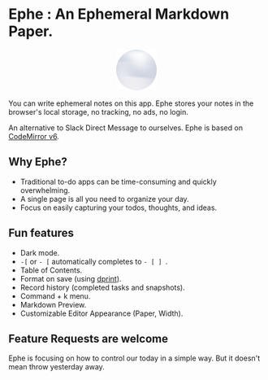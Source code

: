 # Ephe :  An Ephemeral Markdown Paper.

<p align="center">
  <img src="./public/ephe.svg" width="80" height="80" alt="Ephe Logo">
</p>

You can write ephemeral notes on this app. Ephe stores your notes in the browser's local storage, no tracking, no ads, no login.

An alternative to Slack Direct Message to ourselves. Ephe is based on [CodeMirror v6](https://codemirror.net).

## Why Ephe?

- Traditional to-do apps can be time-consuming and quickly overwhelming.
- A single page is all you need to organize your day.
- Focus on easily capturing your todos, thoughts, and ideas.

## Fun features

- Dark mode.
- `-[` or `- [` automatically completes to `- [ ] `.
- Table of Contents.
- Format on save (using [dprint](https://github.com/dprint/dprint)).
- Record history (completed tasks and snapshots).
- Command + k menu.
- Markdown Preview.
- Customizable Editor Appearance (Paper, Width).

## Feature Requests are welcome

Ephe is focusing on how to control our today in a simple way.
But it doesn't mean throw yesterday away.

